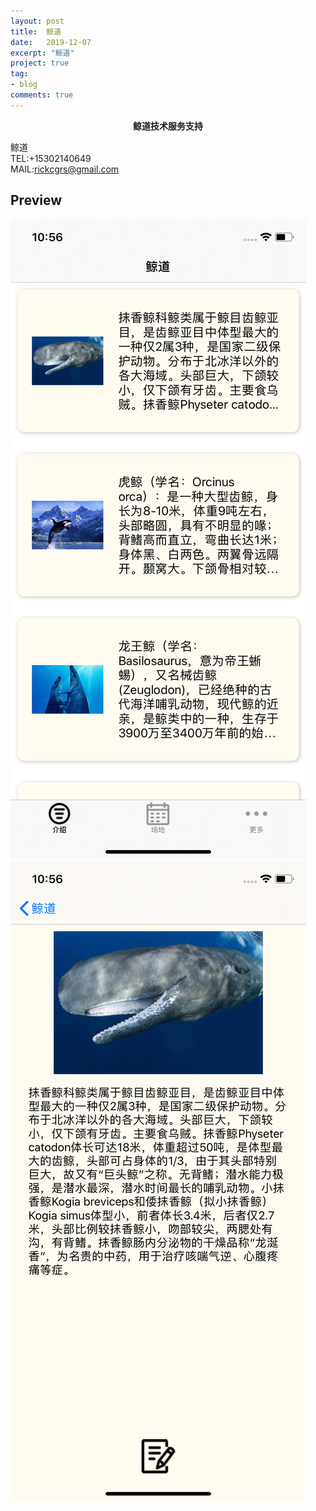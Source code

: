 ```yaml
---
layout: post
title:  鲸道
date:   2019-12-07
excerpt: "鲸道"
project: true
tag:
- blog
comments: true
---
```

 
    
<center><b> 鲸道技术服务支持 </b></center>
     
鲸道    
TEL:+15302140649    
MAIL:rickcgrs@gmail.com   <br>



## Preview

 ![avatar](/assets/img/jy1.png)
  ![avatar](/assets/img/jy2.png)
	
	 
 
 
 
 

 
 
 
